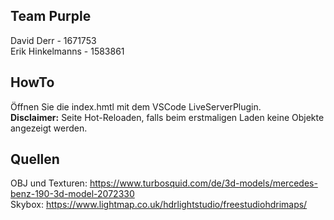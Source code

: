 ## Team Purple

David Derr - 1671753  
Erik Hinkelmanns -  1583861

## HowTo
Öffnen Sie die index.hmtl mit dem VSCode LiveServerPlugin.  
**Disclaimer:**
Seite Hot-Reloaden, falls beim erstmaligen Laden keine Objekte angezeigt werden.

## Quellen

OBJ und Texturen: https://www.turbosquid.com/de/3d-models/mercedes-benz-190-3d-model-2072330  
Skybox: https://www.lightmap.co.uk/hdrlightstudio/freestudiohdrimaps/
